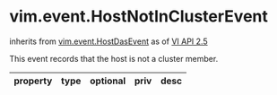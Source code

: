 vim.event.HostNotInClusterEvent
===============================
inherits from [vim.event.HostDasEvent](docs/vim.event.HostDasEvent.md)
as of [VI API 2.5](vim.version.md#vim.version.version2)


This event records that the host is not a cluster member.

| property | type | optional | priv | desc |
|:---------|:-----|:---------|:-----|:-----|


